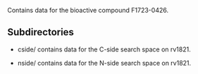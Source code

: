 Contains data for the bioactive compound F1723-0426.

## Subdirectories

- cside/ contains data for the C-side search space on rv1821.

- nside/ contains data for the N-side search space on rv1821.

